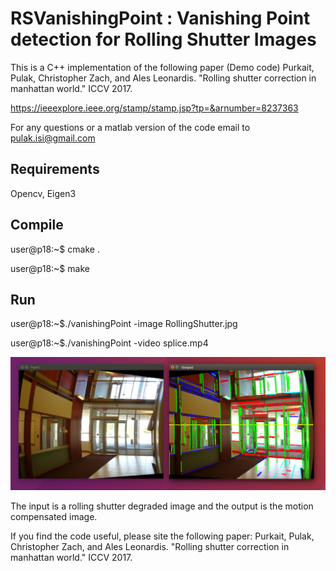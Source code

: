 # RSVanishingPoint : Vanishing Point detection for Rolling Shutter Images

This is a C++ implementation of the following paper (Demo code)
Purkait, Pulak, Christopher Zach, and Ales Leonardis. "Rolling shutter correction in manhattan world." ICCV 2017.

https://ieeexplore.ieee.org/stamp/stamp.jsp?tp=&arnumber=8237363

For any questions or a matlab version of the code email to pulak.isi@gmail.com 

## Requirements
Opencv, Eigen3 

## Compile 
user@p18:~$ cmake .

user@p18:~$ make 

## Run 
user@p18:~$./vanishingPoint -image RollingShutter.jpg 

user@p18:~$./vanishingPoint -video splice.mp4

![GitHub Logo](logo.png)

The input is a rolling shutter degraded image and the output is the motion compensated image. 

If you find the code useful, please site the following paper: 
Purkait, Pulak, Christopher Zach, and Ales Leonardis. "Rolling shutter correction in manhattan world." ICCV 2017.
